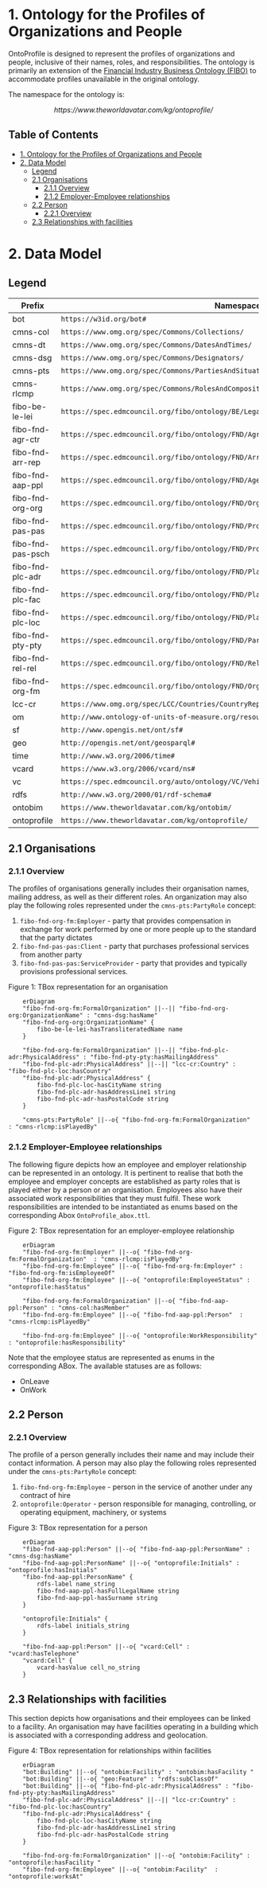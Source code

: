 # 1. Ontology for the Profiles of Organizations and People

OntoProfile is designed to represent the profiles of organizations and people, inclusive of their names, roles, and responsibilities. The ontology is primarily an extension of the [Financial Industry Business Ontology (FIBO)](https://spec.edmcouncil.org/fibo/) to accommodate profiles unavailable in the original ontology.

The namespace for the ontology is:

<p align="center"><i>https://www.theworldavatar.com/kg/ontoprofile/</i></p>

## Table of Contents

- [1. Ontology for the Profiles of Organizations and People](#1-ontology-for-the-profiles-of-organizations-and-people)
- [2. Data Model](#2-data-model)
  - [Legend](#legend)
  - [2.1 Organisations](#21-organisations)
    - [2.1.1 Overview](#211-overview)
    - [2.1.2 Employer-Employee relationships](#212-employer-employee-relationships)
  - [2.2 Person](#22-person)
    - [2.2.1 Overview](#221-overview)
  - [2.3 Relationships with facilities](#23-relationships-with-facilities)

# 2. Data Model

## Legend

| Prefix            | Namespace                                                                                 |
| ----------------- | ----------------------------------------------------------------------------------------- |
| bot               | `https://w3id.org/bot#`                                                                   |
| cmns-col          | `https://www.omg.org/spec/Commons/Collections/`                                           |
| cmns-dt           | `https://www.omg.org/spec/Commons/DatesAndTimes/`                                         |
| cmns-dsg          | `https://www.omg.org/spec/Commons/Designators/`                                           |
| cmns-pts          | `https://www.omg.org/spec/Commons/PartiesAndSituations/`                                  |
| cmns-rlcmp        | `https://www.omg.org/spec/Commons/RolesAndCompositions/`                                  |
| fibo-be-le-lei    | `https://spec.edmcouncil.org/fibo/ontology/BE/LegalEntities/LEIEntities/`                 |
| fibo-fnd-agr-ctr  | `https://spec.edmcouncil.org/fibo/ontology/FND/Agreements/Contracts/`                     |
| fibo-fnd-arr-rep  | `https://spec.edmcouncil.org/fibo/ontology/FND/Arrangements/Reporting/`                   |
| fibo-fnd-aap-ppl  | `https://spec.edmcouncil.org/fibo/ontology/FND/AgentsAndPeople/People/`                   |
| fibo-fnd-org-org  | `https://spec.edmcouncil.org/fibo/ontology/FND/Organizations/Organizations/`              |
| fibo-fnd-pas-pas  | `https://spec.edmcouncil.org/fibo/ontology/FND/ProductsAndServices/ProductsAndServices/`  |
| fibo-fnd-pas-psch | `https://spec.edmcouncil.org/fibo/ontology/FND/ProductsAndServices/PaymentsAndSchedules/` |
| fibo-fnd-plc-adr  | `https://spec.edmcouncil.org/fibo/ontology/FND/Places/Addresses/`                         |
| fibo-fnd-plc-fac  | `https://spec.edmcouncil.org/fibo/ontology/FND/Places/Facilities/`                        |
| fibo-fnd-plc-loc  | `https://spec.edmcouncil.org/fibo/ontology/FND/Places/Locations/`                         |
| fibo-fnd-pty-pty  | `https://spec.edmcouncil.org/fibo/ontology/FND/Parties/Parties/`                          |
| fibo-fnd-rel-rel  | `https://spec.edmcouncil.org/fibo/ontology/FND/Relations/Relations`                       |
| fibo-fnd-org-fm   | `https://spec.edmcouncil.org/fibo/ontology/FND/Organizations/FormalOrganizations/`        |
| lcc-cr            | `https://www.omg.org/spec/LCC/Countries/CountryRepresentation/`                           |
| om                | `http://www.ontology-of-units-of-measure.org/resource/om-2/`                              |
| sf                | `http://www.opengis.net/ont/sf#`                                                          |
| geo               | `http://opengis.net/ont/geosparql#`                                                       |
| time              | `http://www.w3.org/2006/time#`                                                            |
| vcard             | `https://www.w3.org/2006/vcard/ns#`                                                       |
| vc                | `https://spec.edmcouncil.org/auto/ontology/VC/VehicleCore/`                               |
| rdfs              | `http://www.w3.org/2000/01/rdf-schema#`                                                   |
| ontobim           | `https://www.theworldavatar.com/kg/ontobim/`                                              |
| ontoprofile       | `https://www.theworldavatar.com/kg/ontoprofile/`                                          |

## 2.1 Organisations

### 2.1.1 Overview

The profiles of organisations generally includes their organisation names, mailing address, as well as their different roles. An organization may also play the following roles represented under the `cmns-pts:PartyRole` concept:

1. `fibo-fnd-org-fm:Employer` - party that provides compensation in exchange for work performed by one or more people up to the standard that the party dictates
2. `fibo-fnd-pas-pas:Client` - party that purchases professional services from another party
3. `fibo-fnd-pas-pas:ServiceProvider` - party that provides and typically provisions professional services.

Figure 1: TBox representation for an organisation

```mermaid
    erDiagram
    "fibo-fnd-org-fm:FormalOrganization" ||--|| "fibo-fnd-org-org:OrganizationName" : "cmns-dsg:hasName"
    "fibo-fnd-org-org:OrganizationName" {
        fibo-be-le-lei-hasTransliteratedName name
    }

    "fibo-fnd-org-fm:FormalOrganization" ||--|| "fibo-fnd-plc-adr:PhysicalAddress" : "fibo-fnd-pty-pty:hasMailingAddress"
    "fibo-fnd-plc-adr:PhysicalAddress" ||--|| "lcc-cr:Country" : "fibo-fnd-plc-loc:hasCountry"
    "fibo-fnd-plc-adr:PhysicalAddress" {
        fibo-fnd-plc-loc-hasCityName string
        fibo-fnd-plc-adr-hasAddressLine1 string
        fibo-fnd-plc-adr-hasPostalCode string
    }

    "cmns-pts:PartyRole" ||--o{ "fibo-fnd-org-fm:FormalOrganization"  : "cmns-rlcmp:isPlayedBy"
```

### 2.1.2 Employer-Employee relationships

The following figure depicts how an employee and employer relationship can be represented in an ontology. It is pertinent to realise that both the employee and employer concepts are established as party roles that is played either by a person or an organisation. Employees also have their associated work responsibilities that they must fulfil. These work responsibilities are intended to be instantiated as enums based on the corresponding Abox `OntoProfile_abox.ttl`.

Figure 2: TBox representation for an employer-employee relationship

```mermaid
    erDiagram
    "fibo-fnd-org-fm:Employer" ||--o{ "fibo-fnd-org-fm:FormalOrganization"  : "cmns-rlcmp:isPlayedBy"
    "fibo-fnd-org-fm:Employee" ||--o{ "fibo-fnd-org-fm:Employer" : "fibo-fnd-org-fm:isEmployeeOf"
    "fibo-fnd-org-fm:Employee" ||--o{ "ontoprofile:EmployeeStatus" : "ontoprofile:hasStatus"

    "fibo-fnd-org-fm:FormalOrganization" ||--o{ "fibo-fnd-aap-ppl:Person" : "cmns-col:hasMember"
    "fibo-fnd-org-fm:Employee" ||--o{ "fibo-fnd-aap-ppl:Person"  : "cmns-rlcmp:isPlayedBy"

    "fibo-fnd-org-fm:Employee" ||--o{ "ontoprofile:WorkResponsibility" : "ontoprofile:hasResponsibility"
```

Note that the employee status are represented as enums in the corresponding ABox. The available statuses are as follows:

- OnLeave
- OnWork

## 2.2 Person

### 2.2.1 Overview

The profile of a person generally includes their name and may include their contact information. A person may also play the following roles represented under the `cmns-pts:PartyRole` concept:

1. `fibo-fnd-org-fm:Employee` - person in the service of another under any contract of hire
2. `ontoprofile:Operator` - person responsible for managing, controlling, or operating equipment, machinery, or systems

Figure 3: TBox representation for a person

```mermaid
    erDiagram
    "fibo-fnd-aap-ppl:Person" ||--o{ "fibo-fnd-aap-ppl:PersonName" : "cmns-dsg:hasName"
    "fibo-fnd-aap-ppl:PersonName" ||--o{ "ontoprofile:Initials" : "ontoprofile:hasInitials"
    "fibo-fnd-aap-ppl:PersonName" {
        rdfs-label name_string
        fibo-fnd-aap-ppl-hasFullLegalName string
        fibo-fnd-aap-ppl-hasSurname string
    }

    "ontoprofile:Initials" {
        rdfs-label initials_string
    }

    "fibo-fnd-aap-ppl:Person" ||--o{ "vcard:Cell" : "vcard:hasTelephone"
    "vcard:Cell" {
        vcard-hasValue cell_no_string
    }
```

## 2.3 Relationships with facilities

This section depicts how organisations and their employees can be linked to a facility. An organisation may have facilities operating in a building which is associated with a corresponding address and geolocation.

Figure 4: TBox representation for relationships within facilities

```mermaid
    erDiagram
    "bot:Building" ||--o{ "ontobim:Facility" : "ontobim:hasFacility "
    "bot:Building" ||--o{ "geo:Feature" : "rdfs:subClassOf"
    "bot:Building" ||--o{ "fibo-fnd-plc-adr:PhysicalAddress" : "fibo-fnd-pty-pty:hasMailingAddress"
    "fibo-fnd-plc-adr:PhysicalAddress" ||--|| "lcc-cr:Country" : "fibo-fnd-plc-loc:hasCountry"
    "fibo-fnd-plc-adr:PhysicalAddress" {
        fibo-fnd-plc-loc-hasCityName string
        fibo-fnd-plc-adr-hasAddressLine1 string
        fibo-fnd-plc-adr-hasPostalCode string
    }

    "fibo-fnd-org-fm:FormalOrganization" ||--o{ "ontobim:Facility" : "ontoprofile:hasFacility "
    "fibo-fnd-org-fm:Employee" ||--o{ "ontobim:Facility"  : "ontoprofile:worksAt"
```
